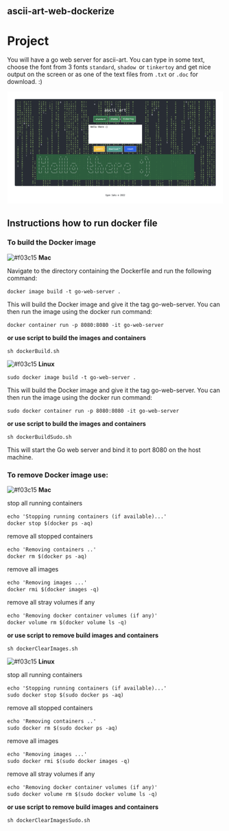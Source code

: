 ## ascii-art-web-dockerize

# Project

You will have a go web server for ascii-art. You can type in some text, choose the font from 3 fonts `standard`, `shadow `or `tinkertoy` and get nice output on the screen or as one of the text files from `.txt` or `.doc` for download. :) 

![ascii-art](/static/images/ascii-art.png)

## Instructions how to run docker file

### To build the Docker image

![#f03c15](https://via.placeholder.com/15/f03c15/000000?text=+) **Mac**

Navigate to the directory containing the Dockerfile and run the following command:

```
docker image build -t go-web-server .
```

This will build the Docker image and give it the tag go-web-server. You can then run the image using the docker run command:

```
docker container run -p 8080:8080 -it go-web-server
```
**or use script to build the images and containers**
```
sh dockerBuild.sh
```

![#f03c15](https://via.placeholder.com/15/f03c15/000000?text=+) **Linux**

```
sudo docker image build -t go-web-server .
```

This will build the Docker image and give it the tag go-web-server. You can then run the image using the docker run command:

```
sudo docker container run -p 8080:8080 -it go-web-server
```

**or use script to build the images and containers**
```
sh dockerBuildSudo.sh
```

This will start the Go web server and bind it to port 8080 on the host machine.


### To remove Docker image use:

![#f03c15](https://via.placeholder.com/15/f03c15/000000?text=+) **Mac**

stop all running containers
```
echo 'Stopping running containers (if available)...'
docker stop $(docker ps -aq)
```
remove all stopped containers
```
echo 'Removing containers ..'
docker rm $(docker ps -aq)
```
remove all images
```
echo 'Removing images ...'
docker rmi $(docker images -q)
```
remove all stray volumes if any
```
echo 'Removing docker container volumes (if any)'
docker volume rm $(docker volume ls -q)
```
**or use script to remove build images and containers**
```
sh dockerClearImages.sh
```

![#f03c15](https://via.placeholder.com/15/f03c15/000000?text=+) **Linux**

stop all running containers
```
echo 'Stopping running containers (if available)...'
sudo docker stop $(sudo docker ps -aq)
```
remove all stopped containers
```
echo 'Removing containers ..'
sudo docker rm $(sudo docker ps -aq)
```
remove all images
```
echo 'Removing images ...'
sudo docker rmi $(sudo docker images -q)
```
remove all stray volumes if any
```
echo 'Removing docker container volumes (if any)'
sudo docker volume rm $(sudo docker volume ls -q)
```

**or use script to remove build images and containers**
```
sh dockerClearImagesSudo.sh
```

